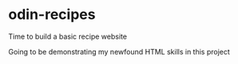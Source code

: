 # odin-recipes

Time to build a basic recipe website

Going to be demonstrating my newfound HTML skills in this project